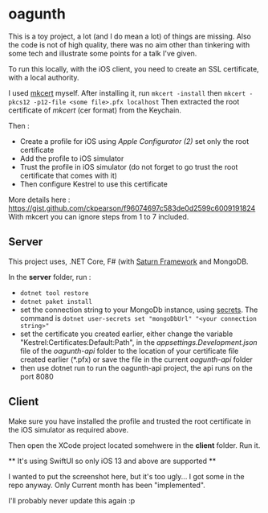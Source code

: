 # oagunth

This is a toy project, a lot (and I do mean a lot) of things are missing. Also the code is not of high quality, there was no aim other than tinkering with some tech and illustrate some points for a talk I've given.

To run this locally, with the iOS client, you need to create an SSL certificate, with a local authority.

I used [mkcert](https://github.com/FiloSottile/mkcert) myself.
After installing it, run `mkcert -install` then `mkcert -pkcs12 -p12-file <some file>.pfx localhost`
Then extracted the root certificate of _mkcert_ (cer format) from the Keychain.


Then :
- Create a profile for iOS using *Apple Configurator (2)* set only the root certificate
- Add the profile to iOS simulator
- Trust the profile in iOS simulator (do not forget to go trust the root certificate that comes with it)
- Then configure Kestrel to use this certificate

More details here : https://gist.github.com/ckpearson/f96074697c583de0d2599c6009191824
With mkcert you can ignore steps from 1 to 7 included.

## Server

This project uses, .NET Core, F# (with [Saturn Framework](https://saturnframework.org/) and MongoDB.

In the __server__ folder, run :
- `dotnet tool restore`
- `dotnet paket install`
- set the connection string to your MongoDb instance, using [secrets](https://docs.microsoft.com/en-us/aspnet/core/security/app-secrets?view=aspnetcore-3.1&tabs=windows). The command is `dotnet user-secrets set "mongoDbUrl" "<your connection string>"`
- set the certificate you created earlier, either change the variable "Kestrel:Certificates:Default:Path", in the *appsettings.Development.json* file of the  _oagunth-api_ folder to the location of your certificate file created earlier (*.pfx) or save the file in the current _oagunth-api_ folder
- then use dotnet run to run the oagunth-api project, the api runs on the port 8080

## Client

Make sure you have installed the profile and trusted the root certificate in the iOS simulator as required above.

Then open the XCode project located somehwere in the __client__ folder.
Run it.

** It's using SwiftUI so only iOS 13 and above are supported **


I wanted to put the screenshot here, but it's too ugly... I got some in the repo anyway. Only Current month has been "implemented".

I'll probably never update this again :p

